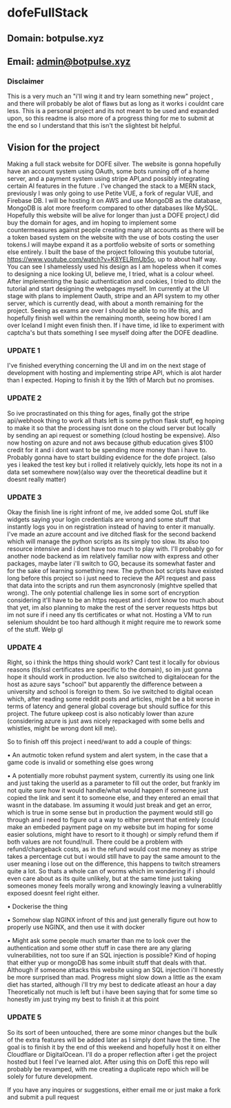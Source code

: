 # dofeFullStack
## Domain: botpulse.xyz

## Email: admin@botpulse.xyz

### Disclaimer

This is a very much an "i'll wing it and try learn something new" project , and there will probably be alot of flaws but as long as it works i couldnt care less. This is a personal project and its not meant to be used and expanded upon, so this readme is also more of a progress thing for me to submit at the end so I understand that this isn't the slightest bit helpful.

## Vision for the project

Making a full stack website for DOFE silver. The website is gonna hopefully have an account system using OAuth, some bots running off of a home server, and a payment system using stripe API,and possibly integrating certain AI features in the future . I've changed the stack to a MERN stack, previously I was only going to use Petite VUE, a fork of regular VUE, and Firebase DB. I will be hosting it on AWS and use MongoDB as the database, MongoDB is alot more freeform compared to other databases like MySQL. Hopefully this website will be alive for longer than just a DOFE project,I did buy the domain for ages, and im hoping to implement some countermeasures against people creating many alt accounts as there will be a token based system on the website with the use of bots costing the user tokens.I will maybe expand it as a portfolio website of sorts or something else entirely. I built the base of the project following this youtube tutorial, https://www.youtube.com/watch?v=K8YELRmUb5o, up to about half way. You can see I shamelessly used his design as I am hopeless when it comes to designing a nice looking UI, believe me, I tried, what is a colour wheel. After implementing the basic authentication and cookies, I tried to ditch the tutorial and start designing the webpages myself. Im currently at the UI stage with plans to implement Oauth, stripe and an API system to my other server, which is currently dead, with about a month remaining for the project. Seeing as exams are over I should be able to no life this, and hopefully finish well within the remaining month, seeing how bored I am over Iceland I might even finish then. If i have time, id like to experiment with captcha's but thats something I see myself doing after the DOFE deadline.

### UPDATE 1

I've finished everything concerning the UI and im on the next stage of development with hosting and implementing stripe API, which is alot harder than I expected. Hoping to finish it by the 19th of March but no promises.

### UPDATE 2 

So ive procrastinated on this thing for ages, finally got the stripe api/webhook thing to work all thats left is some python flask stuff, eg hoping to make it so that the processing isnt done on the cloud server but locally by sending an api request or something (cloud hosting be expensive). Also now hosting on azure and not aws because github education gives $100 credit for it and i dont want to be spending more money than i have to. Probably gonna have to start building evidence for the dofe project. (also yes i leaked the test key but i rolled it relatively quickly, lets hope its not in a data set somewhere now)(also way over the theoretical deadline but it doesnt really matter)

### UPDATE 3

Okay the finish line is right infront of me, ive added some QoL stuff like widgets saying your login credentials are wrong and some stuff that instantly logs you in on registration instead of having to enter it manually. I've made an azure account and ive ditched flask for the second backend which will manage the python scripts as its simply too slow. Its also too resource intensive and i dont have too much to play with. I'll probably go for another node backend as im relatively familiar now with express and other packages, maybe later i'll switch to GO, because its somewhat faster and for the sake of learning something new. The python bot scripts have existed long before this project so i just need to recieve the API request and pass that data into the scripts and run them asyncronosly (mightve spelled that wrong). The only potential challenge lies in some sort of encryption considering it'll have to be an https request and i dont know too much about that yet, im also planning to make the rest of the server requests https but im not sure if i need any tls certificates or what not. Hosting a VM to run selenium shouldnt be too hard although it might require me to rework some of the stuff. Welp gl

### UPDATE 4 

Right, so i think the https thing should work? Cant test it locally for obvious reasons (tls/ssl certificates are specific to the domain), so im just gonna hope it should work in production. Ive also switched to digitalocean for the host as azure says "school" but apparently the difference between a university and school is foreign to them. So ive switched to digital ocean which, after reading some reddit posts and articles, might be a bit worse in terms of latency and general global coverage but should suffice for this project. The future upkeep cost is also noticably lower than azure (considering azure is just aws nicely repackaged with some bells and whistles, might be wrong dont kill me). 

So to finish off this project i need/want to add a couple of things:

• An autmotic token refund system and alert system, in the case that a game code is invalid or something else goes wrong

• A potentially more robuhst payment system, currently its using one link and just taking the userId as a parameter to fill out the order, but frankly im not quite sure how it would handle/what would happen if someone just copied the link and sent it to someone else, and they entered an email that wasnt in the database. Im assuming it would just break and get an error, which is true in some sense but in production the payment would still go through and i need to figure out a way to either prevent that entirely (could make an embeded payment page on my website but im hoping for some easier solutions, might have to resort to it though) or simply refund them if both values are not found/null. There could be a problem with refund/chargeback costs, as in the refund would cost me money as stripe takes a percentage cut but i would still have to pay the same amount to the user meaning i lose out on the difference, this happens to twitch streamers quite a lot. So thats a whole can of worms which im wondering if i should even care about as its quite unlikely, but at the same time just taking someones money feels morally wrong and knowingly leaving a vulnerablitly exposed doesnt feel right either.

• Dockerise the thing 

• Somehow slap NGINX infront of this and just generally figure out how to properly use NGINX, and then use it with docker

• Might ask some people much smarter than me to look over the authentication and some other stuff in case there are any glaring vulnerabilities, not too sure if an SQL injection is possible? Kind of hoping that either yup or mongoDB has some inbuilt stuff that deals with that. Although if someone attacks this website using an SQL injection i'll honestly be more surprised than mad.
Progress might slow down a little as the exam diet has started, although i'll try my best to dedicate atleast an hour a day
Theoretically not much is left but i have been saying that for some time so honestly im just trying my best to finish it at this point

### UPDATE 5

So its sort of been untouched, there are some minor changes but the bulk of the extra features will be added later as I simply dont have the time. The goal is to finish it by the end of this weekend and hopefully host it on either Cloudflare or DigitalOcean. I'll do a proper reflection after i get the project hosted but I feel I've learned alot. After using this on DofE this repo will probably be revamped, with me creating a duplicate repo which will be solely for future development.



If you have any inquires or suggestions, either email me or just make a fork and submit a pull request

